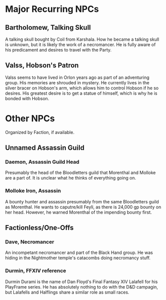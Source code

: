 # Major Recurring NPCs

## Bartholomew, Talking Skull 

A talking skull bought by Coil from Karshala. How he became a talking skull is unknown, but it is likely the work of a necromancer. He is fully aware of his predicament and desires to travel with the Party.

## Valss, Hobson's Patron 

Valss seems to have lived in Orlon years ago as part of an adventuring group. His memories are shrouded in mystery. He currently lives in the silver bracer on Hobson's arm, which allows him to control Hobson if he so desires. His greatest desire is to get a statue of himself, which is why he is bonded with Hobson.

# Other NPCs

Organized by Faction, if available.

## Unnamed Assassin Guild

### Daemon, Assassin Guild Head 

Presumably the head of the Bloodletters guild that Morenthal and Molloke are a part of. It is unclear what he thinks of everything going on.

### Molloke Iron, Assassin 

A bounty hunter and assassin presumably from the same Bloodletters guild as Morenthal. He wants to caputre/kill Feyli, as there is 24,000 gp bounty on her head. However, he warned Morenthal of the impending bounty first.

## Factionless/One-Offs

### Dave, Necromancer 

An incompetant necromancer and part of the Black Hand group. He was hiding in the Nightmother temple's catacombs doing necromancy stuff. 

### Durmin, FFXIV reference 

Durmin Durami is the name of Dan Floyd's Final Fantasy XIV Lalafell for his PlayFrame series. He has absolutely nothing to do with the D&D campagin, but Lalafells and Halflings share a similar role as small races.